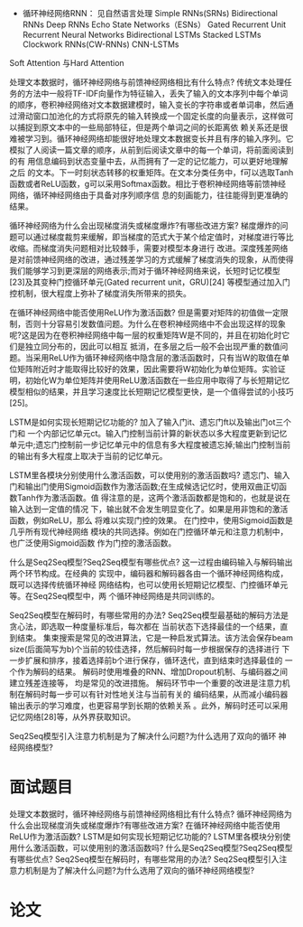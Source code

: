 - 循环神经网络RNN：
 见自然语言处理
Simple RNNs(SRNs)
Bidirectional RNNs
Deep RNNs
Echo State Networks（ESNs）
Gated Recurrent Unit Recurrent Neural Networks
Bidirectional LSTMs
Stacked LSTMs
Clockwork RNNs(CW-RNNs)
CNN-LSTMs

Soft Attention 与Hard Attention

处理文本数据时，循环神经网络与前馈神经网络相比有什么特点?
传统文本处理任务的方法中一般将TF-IDF向量作为特征输入，丢失了输入的文本序列中每个单词的顺序，卷积神经网络对文本数据建模时，输入变长的字符串或者单词串，然后通过滑动窗口加池化的方式将原先的输入转换成一个固定长度的向量表示，这样做可以捕捉到原文本中的一些局部特征，但是两个单词之间的长距离依 赖关系还是很难被学习到。循环神经网络却能很好地处理文本数据变长并且有序的输入序列。它模拟了人阅读一篇文章的顺序，从前到后阅读文章中的每一个单词，将前面阅读到的有 用信息编码到状态变量中去，从而拥有了一定的记忆能力，可以更好地理解之后 的文本。下一时刻状态转移的权重矩阵。在文本分类任务中，f可以选取Tanh函数或者ReLU函数，g可以采用Softmax函数。相比于卷积神经网络等前馈神经网络，循环神经网络由于具备对序列顺序信 息的刻画能力，往往能得到更准确的结果。


循环神经网络为什么会出现梯度消失或梯度爆炸?有哪些改进方案?
梯度爆炸的问题可以通过梯度裁剪来缓解，即当梯度的范式大于某个给定值时，对梯度进行等比收缩。而梯度消失问题相对比较棘手，需要对模型本身进行 改进。深度残差网络是对前馈神经网络的改进，通过残差学习的方式缓解了梯度消失的现象，从而使得我们能够学习到更深层的网络表示;而对于循环神经网络来说，长短时记忆模型[23]及其变种门控循环单元(Gated recurrent unit，GRU)[24] 等模型通过加入门控机制，很大程度上弥补了梯度消失所带来的损失。


在循环神经网络中能否使用ReLU作为激活函数?
但是需要对矩阵的初值做一定限制，否则十分容易引发数值问题。为什么在卷积神经网络中不会出现这样的现象呢?这是因为在卷积神经网络中每一层的权重矩阵W是不同的，并且在初始化时它们是独立同分布的，因此可以相互 抵消，在多层之后一般不会出现严重的数值问题。当采用ReLU作为循环神经网络中隐含层的激活函数时，只有当W的取值在单位矩阵附近时才能取得比较好的效果，因此需要将W初始化为单位矩阵。实验证明，初始化W为单位矩阵并使用ReLU激活函数在一些应用中取得了与长短期记忆模型相似的结果，并且学习速度比长短期记忆模型更快，是一个值得尝试的小技巧[25]。


LSTM是如何实现长短期记忆功能的?
加入了输入门it、遗忘门ft以及输出门ot三个门和 一个内部记忆单元ct。输入门控制当前计算的新状态以多大程度更新到记忆单元中;遗忘门控制前一步记忆单元中的信息有多大程度被遗忘掉;输出门控制当前 的输出有多大程度上取决于当前的记忆单元。


LSTM里各模块分别使用什么激活函数，可以使用别的激活函数吗?
遗忘门、输入门和输出门使用Sigmoid函数作为激活函数;在生成候选记忆时，使用双曲正切函数Tanh作为激活函数。值 得注意的是，这两个激活函数都是饱和的，也就是说在输入达到一定值的情况 下，输出就不会发生明显变化了。如果是用非饱和的激活函数，例如ReLU，那么 将难以实现门控的效果。 在门控中，使用Sigmoid函数是几乎所有现代神经网络 模块的共同选择。例如在门控循环单元和注意力机制中，也广泛使用Sigmoid函数 作为门控的激活函数。


什么是Seq2Seq模型?Seq2Seq模型有哪些优点?
这一过程由编码输入与解码输出两个环节构成。在经典的 实现中，编码器和解码器各由一个循环神经网络构成，既可以选择传统循环神经 网络结构，也可以使用长短期记忆模型、门控循环单元等。在Seq2Seq模型中，两 个循环神经网络是共同训练的。


Seq2Seq模型在解码时，有哪些常用的办法?
Seq2Seq模型最基础的解码方法是贪心法，即选取一种度量标准后，每次都在 当前状态下选择最佳的一个结果，直到结束。
集束搜索是常见的改进算法，它是一种启发式算法。该方法会保存beam size(后面简写为b)个当前的较佳选择，然后解码时每一步根据保存的选择进行 下一步扩展和排序，接着选择前b个进行保存，循环迭代，直到结束时选择最佳的 一个作为解码的结果。
解码时使用堆叠的RNN、增加Dropout机制、与编码器之间建立残差连接等， 均是常见的改进措施。
解码环节中一个重要的改进是注意力机制在解码时每一步可以有针对性地关注与当前有关的 编码结果，从而减小编码器输出表示的学习难度，也更容易学到长期的依赖关系 。此外，解码时还可以采用记忆网络[28]等，从外界获取知识。


Seq2Seq模型引入注意力机制是为了解决什么问题?为什么选用了双向的循环 神经网络模型?



# 面试题目
处理文本数据时，循环神经网络与前馈神经网络相比有什么特点?
循环神经网络为什么会出现梯度消失或梯度爆炸?有哪些改进方案?
在循环神经网络中能否使用ReLU作为激活函数?
LSTM是如何实现长短期记忆功能的?
LSTM里各模块分别使用什么激活函数，可以使用别的激活函数吗?
什么是Seq2Seq模型?Seq2Seq模型有哪些优点?
Seq2Seq模型在解码时，有哪些常用的办法?
Seq2Seq模型引入注意力机制是为了解决什么问题?为什么选用了双向的循环神经网络模型?


# 论文



